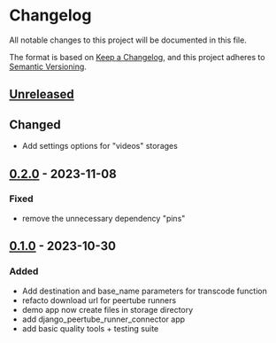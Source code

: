 # Changelog

All notable changes to this project will be documented in this file.

The format is based on
[Keep a Changelog](https://keepachangelog.com/en/1.0.0/),
and this project adheres to
[Semantic Versioning](https://semver.org/spec/v2.0.0.html).

## [Unreleased]

## Changed

- Add settings options for "videos" storages

## [0.2.0] - 2023-11-08

### Fixed

- remove the unnecessary dependency "pins"

## [0.1.0] - 2023-10-30

### Added

- Add destination and base_name parameters for transcode function
- refacto download url for peertube runners
- demo app now create files in storage directory
- add django_peertube_runner_connector app
- add basic quality tools + testing suite 

[unreleased]: https://github.com/openfun/django-peertube-runner-connector/compare/v0.2.0...main
[0.2.0]: https://github.com/openfun/django-peertube-runner-connector/compare/v0.1.0...v0.2.0
[0.1.0]: https://github.com/openfun/django-peertube-runner-connector/compare/9e5f8ab06a66d500614003ac0cbf0bb874304de0...v0.1.0